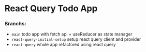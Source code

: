 # React Query Todo App

### Branchs:

- `main` todo app with fetch api + useReducer as state manager
- `react-query-initial-setup` setup react query client and provider
- `react-query` whole app refactored using react query
